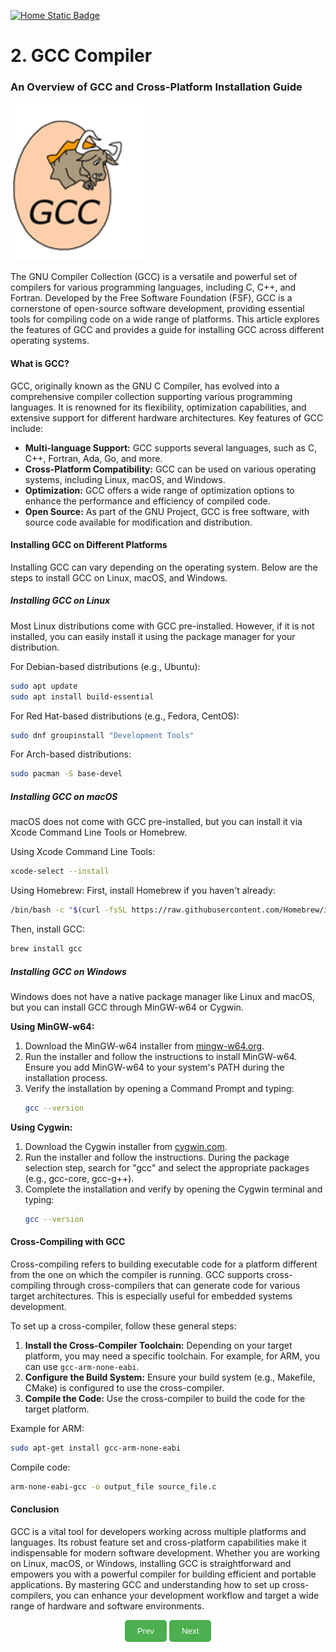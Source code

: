 [![Home Static Badge](https://img.shields.io/badge/%F0%9F%8F%A0-Home-maker?style=plastic&labelColor=grey&color=black)
](https://baponkar.github.io/Learning-C)

# 2. GCC Compiler

### An Overview of GCC and Cross-Platform Installation Guide

![GCC Logo](./image/gcc-logo.png)

The GNU Compiler Collection (GCC) is a versatile and powerful set of compilers for various programming languages, including C, C++, and Fortran. Developed by the Free Software Foundation (FSF), GCC is a cornerstone of open-source software development, providing essential tools for compiling code on a wide range of platforms. This article explores the features of GCC and provides a guide for installing GCC across different operating systems.

#### What is GCC?

GCC, originally known as the GNU C Compiler, has evolved into a comprehensive compiler collection supporting various programming languages. It is renowned for its flexibility, optimization capabilities, and extensive support for different hardware architectures. Key features of GCC include:

- **Multi-language Support:** GCC supports several languages, such as C, C++, Fortran, Ada, Go, and more.
- **Cross-Platform Compatibility:** GCC can be used on various operating systems, including Linux, macOS, and Windows.
- **Optimization:** GCC offers a wide range of optimization options to enhance the performance and efficiency of compiled code.
- **Open Source:** As part of the GNU Project, GCC is free software, with source code available for modification and distribution.

#### Installing GCC on Different Platforms

Installing GCC can vary depending on the operating system. Below are the steps to install GCC on Linux, macOS, and Windows.

##### Installing GCC on Linux

Most Linux distributions come with GCC pre-installed. However, if it is not installed, you can easily install it using the package manager for your distribution.

For Debian-based distributions (e.g., Ubuntu):
```bash
sudo apt update
sudo apt install build-essential
```

For Red Hat-based distributions (e.g., Fedora, CentOS):
```bash
sudo dnf groupinstall "Development Tools"
```

For Arch-based distributions:
```bash
sudo pacman -S base-devel
```

##### Installing GCC on macOS

macOS does not come with GCC pre-installed, but you can install it via Xcode Command Line Tools or Homebrew.

Using Xcode Command Line Tools:
```bash
xcode-select --install
```

Using Homebrew:
First, install Homebrew if you haven't already:
```bash
/bin/bash -c "$(curl -fsSL https://raw.githubusercontent.com/Homebrew/install/HEAD/install.sh)"
```
Then, install GCC:
```bash
brew install gcc
```

##### Installing GCC on Windows

Windows does not have a native package manager like Linux and macOS, but you can install GCC through MinGW-w64 or Cygwin.

**Using MinGW-w64:**

1. Download the MinGW-w64 installer from [mingw-w64.org](http://mingw-w64.org/doku.php/download).
2. Run the installer and follow the instructions to install MinGW-w64. Ensure you add MinGW-w64 to your system's PATH during the installation process.
3. Verify the installation by opening a Command Prompt and typing:
    ```bash
    gcc --version
    ```

**Using Cygwin:**

1. Download the Cygwin installer from [cygwin.com](https://www.cygwin.com/).
2. Run the installer and follow the instructions. During the package selection step, search for "gcc" and select the appropriate packages (e.g., gcc-core, gcc-g++).
3. Complete the installation and verify by opening the Cygwin terminal and typing:
    ```bash
    gcc --version
    ```

#### Cross-Compiling with GCC

Cross-compiling refers to building executable code for a platform different from the one on which the compiler is running. GCC supports cross-compiling through cross-compilers that can generate code for various target architectures. This is especially useful for embedded systems development.

To set up a cross-compiler, follow these general steps:

1. **Install the Cross-Compiler Toolchain:** Depending on your target platform, you may need a specific toolchain. For example, for ARM, you can use `gcc-arm-none-eabi`.
2. **Configure the Build System:** Ensure your build system (e.g., Makefile, CMake) is configured to use the cross-compiler.
3. **Compile the Code:** Use the cross-compiler to build the code for the target platform.

Example for ARM:
```bash
sudo apt-get install gcc-arm-none-eabi
```
Compile code:
```bash
arm-none-eabi-gcc -o output_file source_file.c
```

#### Conclusion

GCC is a vital tool for developers working across multiple platforms and languages. Its robust feature set and cross-platform capabilities make it indispensable for modern software development. Whether you are working on Linux, macOS, or Windows, installing GCC is straightforward and empowers you with a powerful compiler for building efficient and portable applications. By mastering GCC and understanding how to set up cross-compilers, you can enhance your development workflow and target a wide range of hardware and software environments.

<div style="text-align: center;">
    <button type="button" onclick="window.location.href='https://baponkar.github.io/Learning-C/Introduction/Introduction';" style="background-color: #4CAF50; color: white; padding: 10px 20px; border: none; border-radius: 5px; cursor: pointer;">
       Prev
    </button>
     <button type="button" onclick="window.location.href='https://baponkar.github.io/Learning-C/Hello-World/Hello-World';" style="background-color: #4CAF50; color: white; padding: 10px 20px; border: none; border-radius: 5px; cursor: pointer;">
       Next
    </button>
</div>